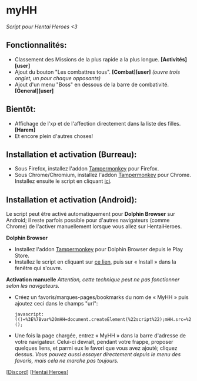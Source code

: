 # myHH
*Script pour Hentai Heroes <3*
## Fonctionnalités:
* Classement des Missions de la plus rapide a la plus longue. **[Activités][user]**
* Ajout du bouton "Les combattres tous". **[Combat][user]** *(ouvre trois onglet, un pour chaque opposants)*
* Ajout d'un menu "Boss" en dessous de la barre de combativité. **[General][user]**
## Bientôt:
* Affichage de l'xp et de l'affection directement dans la liste des filles. **[Harem]**
* Et encore plein d'autres choses!

## Installation et activation (Burreau):
* Sous Firefox, installez l'addon [Tampermonkey](https://addons.mozilla.org/fr/firefox/addon/tampermonkey/) pour Firefox.
* Sous Chrome/Chromium, installez l'addon [Tampermonkey](https://chrome.google.com/webstore/detail/tampermonkey/dhdgffkkebhmkfjojejmpbldmpobfkfo?hl=fr) pour Chrome.
Installez ensuite le script en cliquant [ici](https://github.com/Chifumy/myHH/raw/master/myHH.user.js).

## Installation et activation (Android):
Le script peut être activé automatiquement pour **Dolphin Browser** sur Android; il reste parfois possible pour d'autres navigateurs (comme Chrome) de l'activer manuellement lorsque vous allez sur HentaiHeroes.

**Dolphin Browser**
* Installez l'addon [Tampermonkey](market://details?id=net.tampermonkey.dolphin) pour Dolphin Browser depuis le Play Store.
* Installez le script en cliquant sur [ce lien](https://github.com/Chifumy/myHH/raw/master/myHH.user.js), puis sur « Install » dans la fenêtre qui s'ouvre.

**Activation manuelle** *Attention, cette technique peut ne pas fonctionner selon les navigateurs.*
* Créez un favoris/marques-pages/bookmarks du nom de « MyHH » puis ajoutez ceci dans le champs "url": 

      javascript:(()=%3E%7Bvar%20mHH=document.createElement(%22script%22);mHH.src=%22https://raw.githubusercontent.com/Chifumy/myHH/master/myHH.phone.js%22;document.head.appendChild(mHH);%7D)();
* Une fois la page chargée, entrez « MyHH » dans la barre d'adresse de votre navigateur. Celui-ci devrait, pendant votre frappe, proposer quelques liens, et parmi eux le favori que vous avez ajouté; cliquez dessus.
*Vous pouvez aussi essayer directement depuis le menu des favoris, mais cela ne marche pas toujours.*

[[Discord](https://discord.gg/fcgPCvc)] [[Hentai Heroes](https://www.hentaiheroes.com/)]
